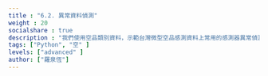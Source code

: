 ```yaml
---
title : "6.2. 異常資料偵測"
weight : 20
socialshare : true
description : "我們使用空品類別資料，示範台灣微型空品感測資料上常用的感測器異常偵測演算法，以做中學的方式，一步步從資料準備，特徵擷取，到資料分析、統計與歸納，重現異常偵測演算法的原理與實作過程，讓讀者體驗如何透過疊加基本的資料分析方法，逐步達成進階且實用的資料應用服務。"
tags: ["Python", "空" ]
levels: ["advanced" ]
author: ["羅泉恆"]
---
```




